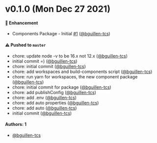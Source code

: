 # v0.1.0 (Mon Dec 27 2021)

#### 🚀 Enhancement

- Components Package - Initial [#1](https://github.com/bguillen-tcs/auto-poc-yarn/pull/1) ([@bguillen-tcs](https://github.com/bguillen-tcs))

#### ⚠️ Pushed to `master`

- chore: update node -v to be 16.x not 12.x ([@bguillen-tcs](https://github.com/bguillen-tcs))
- initial commit =) ([@bguillen-tcs](https://github.com/bguillen-tcs))
- chore: initial commit ([@bguillen-tcs](https://github.com/bguillen-tcs))
- chore: add workspaces and build-components script ([@bguillen-tcs](https://github.com/bguillen-tcs))
- chore: run yarn for workspaces, the new component package ([@bguillen-tcs](https://github.com/bguillen-tcs))
- chore: initial commit for package ([@bguillen-tcs](https://github.com/bguillen-tcs))
- chore: add publishConfig ([@bguillen-tcs](https://github.com/bguillen-tcs))
- chore: add .env ([@bguillen-tcs](https://github.com/bguillen-tcs))
- chore: add auto properties ([@bguillen-tcs](https://github.com/bguillen-tcs))
- chore: add auto ([@bguillen-tcs](https://github.com/bguillen-tcs))
- initial commit ([@bguillen-tcs](https://github.com/bguillen-tcs))

#### Authors: 1

- [@bguillen-tcs](https://github.com/bguillen-tcs)
